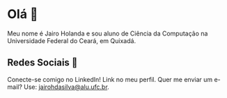 # Olá 👋
Meu nome é Jairo Holanda e sou aluno de Ciência da Computação na Universidade Federal do Ceará, em Quixadá.

## Redes Sociais 👥
Conecte-se comigo no LinkedIn! Link no meu perfil. Quer me enviar um e-mail? Use: [jairohdasilva@alu.ufc.br](mailto:jairohdasilva@alu.ufc.br).
